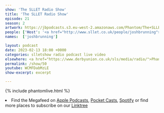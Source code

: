 ```yaml
---
show: 'The SLLET Radio Show'
title: 'The SLLET Radio Show'
episode: 21
season: 2
artwork: https://jbpodcasts.s3.eu-west-2.amazonaws.com/Phantom/The+SLLET+Radio+Show/SLLET+50+Square.png
people: ['Host': '<a href="http://www.sllet.co.uk/people/joshbrunning">Josh Brunning</a>']
names:  ['joshbrunning']

layout: podcast
date: 2023-02-13 18:00 +0000
categories: slletshow radio podcast live video
elsewhere: <a href="https://www.derbyunion.co.uk/sls/media/radio/">Phantom Media</a>
permalink: /show/50
youtube: WCMFDabMzLE
show-excerpt: excerpt

---
```


{% include phantomlive.html %}

<li>Find the Megafeed on <a href="https://podcasts.apple.com/us/podcast/phantom-radio-all-the-shows/id1659527657">Apple Podcasts</a>, <a href="https://pca.st/5rlgsndl">Pocket Casts</a>, <a href="https://open.spotify.com/show/1WGc6YCF3UfAL7E62gHLAS?si=eff5901deb8d498e">Spotify</a> or find more places to subscribe on our <a href="https://linktr.ee/phantomradious">Linktree</a></li>
